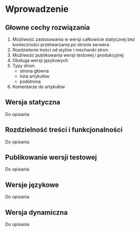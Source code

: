 # Wprowadzenie 

## Głowne cechy rozwiązania

1. Możliwość zastosowania w wersji całkowicie statycznej bez konieczności przetwarzania po stronie serwera.
2. Rozdzielenie treści od stylów i mechaniki stron.
3. Możliwość publikowania wersji testowej i produkcyjnej
4. Obsługa wersji językowych
5. Typy stron:
   * strona główna
   * lista artykułów
   * podstrona
6. Komentarze do artykułów

## Wersja statyczna

Do opisania

## Rozdzielność treści i funkcjonalności

Do opisania

## Publikowanie wersji testowej

Do opisania

## Wersje językowe

Do opisania

## Wersja dynamiczna

Do opisania
